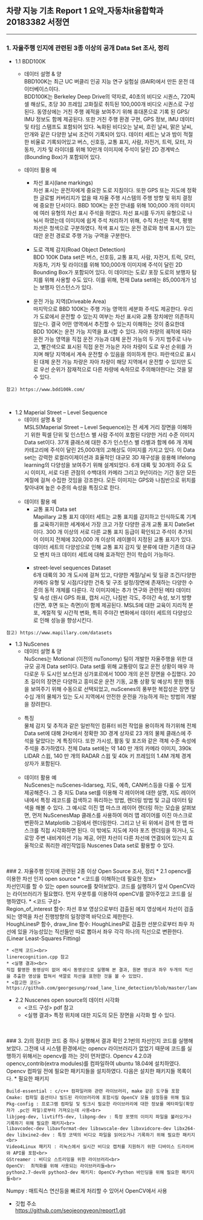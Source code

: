 ## 차량 지능 기초 Report 1 요약_자동차it융합학과 20183382 서정연
<hr>

### 1.	자율주행 인지에 관련된 3종 이상의 공개 Data Set 조사, 정리
* 1.1 BDD100K
    * 데이터 설명 & 양<Br>
    BBD100K는 최근 UC 버클리 인공 지능 연구 실험실 (BAIR)에서 만든 운전 데이터베이스이다.<br>
BDD100K는 Berkeley Deep Drive의 약자로, 40초의 비디오 시퀀스, 720픽셀 해상도, 초당 30 프레임 고화질로 취득된 100,000개 비디오 시퀀스로 구성된다. 동영상에는 거친 주행 궤적을 보여주기 위해 휴대폰으로 기록 된 GPS/ IMU 정보도 함께 제공된다. 또한 거친 주행 환경 구현, GPS 정보, IMU 데이터 및 타임 스탬프도 포함되어 있다. 녹화된 비디오는 날씨, 흐린 날씨, 맑은 날씨, 안개와 같은 다양한 날씨 조건이 기록되어 있다. 데이터 세트는 낮과 밤이 적절한 비율로 기록되어있고 버스, 신호등, 교통 표지, 사람, 자전거, 트럭, 모터, 자동차, 기차 및 라이더를 위해 10만개 이미지에 주석이 달린 2D 경계박스(Bounding Box)가 포함되어 있다.

    * 데이터 활용 예
        * 차선 표시(lane markings)<br>
        차선 표시는 운전자에게 중요한 도로 지침이다. 또한 GPS 또는 지도에 정확한 글로벌 커버리지가 없을 때 자율 주행 시스템의 주행 방향 및 위치 결정에 중요한 단서이다. BBD 100K는 운전 안내를 위해 100,000 개의 이미지에 여러 유형의 차선 표시 주석을 하였다. 차선 표시를 두가지 유형으로 나눠서 하였는데 이미지에 쉽게 주석 처리하기 위해, 수직 차선은 적색, 평행 차선은 청색으로 구분하였다. 적색 표시 있는 운전 경로와 청색 표시가 있는 대안 운전 경로로 주행 가능 구역을 구분한다. <br><br>
        * 도로 객체 감지(Road Object Detection)<br>
        BDD 100K Data set은 버스, 신호등, 교통 표지, 사람, 자전거, 트럭, 모터, 자동차, 기차 및 라이더를 위해 100,000개 이미지에 주석이 달린 2D Bounding Box가 포함되어 있다. 이 데이터는 도로/ 포장 도로의 보행자 탐지를 위해 사용할 수도 있다. 이를 위해, 현재 Data set에는 85,000개가 넘는 보행자 인스턴스가 있다.<br><br>
        * 운전 가능 지역(Driveable Area)<br>
        마지막으로 BBD 100K는 주행 가능 영역의 세분화 주석도 제공한다. 우리가 도로에서 운전할 수 있는지 여부는 차선 표시와 교통 장치에만 의존하지 않는다. 결국 어떤 영역에서 추진할 수 있는지 이해하는 것이 중요한데 BDD 100K는 운전 가능 지역을 표시할 수 있다. 자아 차량의 궤적에 따라 운전 가능 영역을 직접 운전 가능과 대체 운전 가능의 두 가지 범주로 나누고, 빨간색으로 표시된 직접 운전 가능은 자아 차량이 도로 우선 순위를 가지며 해당 지역에서 계속 운전할 수 있음을 의미하게 한다.  파란색으로 표시된 대체 운전 가능 차량은 자아 차량이 해당 지역에서 운전할 수 있지만 도로 우선 순위가 잠재적으로 다른 차량에 속하므로 주의해야한다는 것을 알 수 있다.
```
참고) https://www.bdd100k.com/
```
<br>

* 1.2  Maperial Street – Level Sequence
    * 데이터 설명 & 양<br>
    MSLS(Maperial Street – Level Sequence)는 전 세계 거리 장면을 이해하기 위한 픽셀 단위 및 인스턴스 별 사람 주석이 포함된 다양한 거리 수준 이미지 Data set이다. 37개 클래스에 대한 추가 인스턴스 별 라벨과 함께 66 개 개체 카테고리에 주석이 달린 25,000개의 고해상도 이미지를 가지고 있다. 이 Data set는 강력한 로컬라이제이션과 효율적인 대규모 3D 재구성을 응용해 lifelong learning의 다양성을 보여주기 위해 설계되었다. 6개 대륙 및 30개의 주요 도시 이미지, 서로 다른 관점의 수백대의 카메라 그리고 9년이라는 기간 동안 모든 계절에 걸쳐 수집한 것임을 강조한다. 모든 이미지는 GPS와 나침반으로 위치를 찾아내며 높은 수준의 속성을 특징으로 한다.<br><br>
    * 데이터 활용 예<br>
        * 교통 표지 Data set<br>
        Mapillary 교통 표지 데이터 세트는 교통 표지를 감지하고 인식하도록 기계를 교육하기위한 세계에서 가장 크고 가장 다양한 공개 교통 표지 DateSet이다. 300 개 이상의 서로 다른 교통 표지 등급이 확인되고 주석이 추가되어 이미지 전체에 320,000 개 이상의 레이블이 지정된 교통 표지가 있다. 데이터 세트의 다양성으로 인해 교통 표지 감지 및 분류에 대한 기존의 대규모 벤치 마크 데이터 세트에 대해 효과적인 전이 학습이 가능하다.<br><br>
        *  street-level sequences Dataset<br>
        6개 대륙의 30 개 도시에 걸쳐 있고, 다양한 계절/날씨 및 일광 조건/다양한 카메라 유형 및 시점/다양한 건축 및 구조 설정/장면에 존재하는 다양한 수준의 동적 개체를 다룬다. 각 이미지에는 추가 연구와 관련된 메타 데이터 및 속성 (원시 GPS 좌표, 캡처 시간, 나침반 각도, 주야간 속성, 보기 방향 (전면, 후면 또는 측면))이 함께 제공된다. MSLS에 대한 교육이 지리적 분포, 계절적 및 시간적 변화, 특히 주야간 변화에서 데이터 세트의 다양성으로 인해 성능을 향상시킨다.
```
참고) https://www.mapillary.com/datasets
```
* 1.3 NuScenes<br>
    * 데이터 설명 & 양<br>
    NuScnes는 Motional (이전의 nuTonomy) 팀이 개발한 자율주행을 위한 대규모 공개 Data set이다. Data set를 위해 교통량이 많고 운전 상황이 매우 까다로운 두 도시인 보스턴과 싱가포르에서 1000 개의 운전 장면을 수집했다. 20초 길이의 장면은 다양하고 흥미로운 운전 기동, 교통 상황 및 예상치 못한 행동을 보여주기 위해 수동으로 선택되었고, nuScenes의 풍부한 복잡성은 장면 당 수십 개의 물체가 있는 도시 지역에서 안전한 운전을 가능하게 하는 방법의 개발을 장려한다.<br><br>
    * 특징<br>
    물체 감지 및 추적과 같은 일반적인 컴퓨터 비전 작업을 용이하게 하기위해 전체 Data set에 대해 2Hz에서 정확한 3D 경계 상자로 23 개의 물체 클래스에 주석을 달았다는 게 특징이다. 또한 가시성, 활동 및 포즈와 같은 객체 수준 속성에 주석을 추가하였다. 전체 Data set에는 약 140 만 개의 카메라 이미지, 390k LIDAR 스윕, 140 만 개의 RADAR 스윕 및 40k 키 프레임의 1.4M 개체 경계 상자가 포함된다. <br><br>
    * 데이터 활용 예<br>
    NuScenes는 nuScenes-lidarseg, 지도, 예측, CAN버스등을 다룰 수 있게 제공해준다. 그 중 지도 Data set를 이용해 각 레이어에 대한 설명, 지도 레이어 내에서 특정 레코드를 검색하고 쿼리하는 방법, 렌더링 방법 및 고급 데이터 탐색을 해볼 수 있다. 
    그 예시로 이진 맵 마스크 레이어 렌더링 하는 모습을 살펴보면, 먼저 NuScenesMap 클래스를 사용하여 여러 맵 레이어를 이진 마스크로 변환하고 Matplotlib 그림에서 렌더링한다. 그리고 난 뒤 위에서 검색 한 맵 마스크를 직접 시각화하면 된다. 
    이 밖에도 지도에 자아 포즈 렌더링을 하거나, 도로망 주변 내비게이션 기능 제공, 어떤 차선이 다른 차선에 연결되어 있는지 효울적으로 쿼리한 레인작업등 Nuscenes Data set로 활용할 수 있다.
<br>
<br>
### 2. 자율주행 인지에 관련된 2종 이상 Open Source 조사, 정리
* 2.1 opencv를 이용한 차선 인지 open source
    * <코드를 이해하는데 필요한 정보><br>
    차선인지를 할 수 있는 open source를 찾아보았다. 코드를 실행하기 앞서 OpenCV라는 라이브러리가 필요했다. 먼저 우분투를 이용하여 openCV를 깔아주었고 코드를 실행하였다.
    * <코드 구성> <br>
    Region_of_interest 함수: 차선 후보 영상으로부터 검출된 에지 영상에서 차선이 검출되는 영역을 차선 진행방향의 일정영역 바닥으로 제한한다.
    <br>
    HoughLinesP 함수, draw_line 함수: HoughLinesP로 검출한 선분으로부터 좌우 차선에 있을 가능성있는 직선들만 따로 뽑아서 좌우 각각 하나의 직선으로 변환한다. (Linear Least-Squares Fitting)

    * <전체 코드><br>
    linerecognition.cpp 참고
    * <실행 결과><br>
    직접 촬영한 동영상이 없어 예시 동영상으로 실행해 본 결과, 원본 영상과 좌우 두개의 직선을 추출한 영상을 합쳐서 색깔로 차선을 표현한 것을 볼 수 있었다.
    * <참고한 코드>
    https://github.com/georgesung/road_lane_line_detection/blob/master/lane_lines.py

* 2.2 Nuscenes open source의 데이터 시각화
    * <코드 구성>
    pdf 참고
    * <실행 결과>
    특정 위치에 대한 지도의 모든 장면을 시각화 할 수 있다.
<br>
<br>
### 3. 2)의 정리한 코드 중 하나 실행해서 결과 확인
2.1번의 차선인지 코드를 실행해보았다. 그전에 내 시스템 환경에서는 opencv 라이브러리가 없었기 때문에 코드를 실행하기 위해서는 opencv를 까는 것이 먼저였다. Opencv 4.2.0과 opencv_contrib(extra modules)를 컴파일하여 ubuntu 18.04에 설치하였다. Opencv 컴파일 전에 필요한 패키지들을 설치하였다. 다음은 설치한 패키지들 목록이다.
* 필요한 패키지<br>

    Build-essential : c/c++ 컴파일러와 관련 라이브러리, make 같은 도구들 포함
    Cmake: 컴파일 옵션이나 빌드된 라이브러리에 포함시킬 OpenCV 모듈 설정등을 위해 필요 
    Pkg-config : 프로그램 컴파일 및 링크시 필요한 라이브러리에 대한 정보를 메타파일(확장자가 .pc인 파일)로부터 가져오는데 사용<br>
    libjpeg-dev, livtiff5-dev, libpng-dev : 특정 포맷의 이미지 파일을 불러오거나 기록하기 위해 필요한 패키지<br>
	libavcodec-dev libavformat-dev libswscale-dev libxvidcore-dev libx264-dev libxine2-dev : 특정 코덱의 비디오 파일을 읽어오거나 기록하기 위해 필요한 패키지<br>
	Video4Linux 패키지 : 리눅스에서 실시간 비디오 캡처를 지원하기 위한 디바이스 드라이버와 API를 포함<br>
    GStreamer : 비디오 스트리밍을 위한 라이브러리<br>
    OpenCV:  최적화를 위해 사용되는 라이브러리들<br>
    python2.7-dev와 python3-dev 패키지: OpenCV-Python 바인딩을 위해 필요한 패키지들<br>
Numpy :  매트릭스 연산등을 빠르게 처리할 수 있어서 OpenCV에서 사용

* 깃헙 주소<br>
https://github.com/seojeongyeon/report1.git








